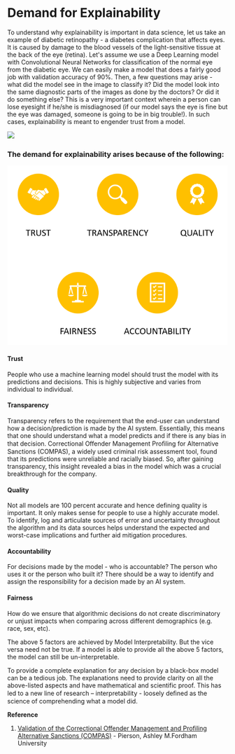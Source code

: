 # Demand for Explainability

To understand why explainability is important in data science, let us take an example of diabetic retinopathy - a diabetes complication that affects eyes. It is caused by damage to the blood vessels of the light-sensitive tissue at the back of the eye \(retina\). Let's assume we use a Deep Learning model with Convolutional Neural Networks for classification of the normal eye from the diabetic eye. We can easily make a model that does a fairly good job with validation accuracy of 90%. Then, a few questions may arise - what did the model see in the image to classify it? Did the model look into the same diagnostic parts of the images as done by the doctors? Or did it do something else? This is a very important context wherein a person can lose eyesight if he/she is misdiagnosed \(if our model says the eye is fine but the eye was damaged, someone is going to be in big trouble!\). In such cases, explainability is meant to engender trust from a model.

![](https://lh4.googleusercontent.com/FtmX_tsjJEDYDK-kTuYCqdxp38hECeibPZFDjgGUSfwU2WAlTPZRxhdKNhDLhuF-6Y8dUI0LAMxBcpbx5Lg4R3KqR54OLIwbRGyr-ZC7_sTJNeSP4H6vRx6JFmwnbL_l0v1xdiE0)

### The demand for explainability arises because of the following:

![](../.gitbook/assets/image%20%2899%29.png)

#### **Trust** 

People who use a machine learning model should trust the model with its predictions and decisions. This is highly subjective and varies from individual to individual.

#### Transparency

Transparency refers to the requirement that the end-user can understand how a decision/prediction is made by the AI system. Essentially, this means that one should understand what a model predicts and if there is any bias in that decision. Correctional Offender Management Proﬁling for Alternative Sanctions \(COMPAS\), a widely used criminal risk assessment tool, found that its predictions were unreliable and racially biased. So, after gaining transparency, this insight revealed a bias in the model which was a crucial breakthrough for the company.

#### Quality

Not all models are 100 percent accurate and hence defining quality is important. It only makes sense for people to use a highly accurate model. To identify, log and articulate sources of error and uncertainty throughout the algorithm and its data sources helps understand the expected and worst-case implications and further aid mitigation procedures.

#### Accountability 

For decisions made by the model - who is accountable? The person who uses it or the person who built it? There should be a way to identify and assign the responsibility for a decision made by an AI system.

#### Fairness

How do we ensure that algorithmic decisions do not create discriminatory or unjust impacts when comparing across different demographics \(e.g. race, sex, etc\).

The above 5 factors are achieved by Model Interpretability. But the vice versa need not be true. If a model is able to provide all the above 5 factors, the model can still be un-interpretable.

To provide a complete explanation for any decision by a black-box model can be a tedious job. The explanations need to provide clarity on all the above-listed aspects and have mathematical and scientific proof. This has led to a new line of research – interpretability - loosely deﬁned as the science of comprehending what a model did.

**Reference**

1. [Validation of the Correctional Offender Management and Profiling Alternative Sanctions \(COMPAS\)](https://search.proquest.com/openview/0ead7ecbca0e1c0ac0fa16c26c6cc5c8/1?pq-origsite=gscholar&cbl=18750&diss=y) - Pierson, Ashley M.Fordham University

